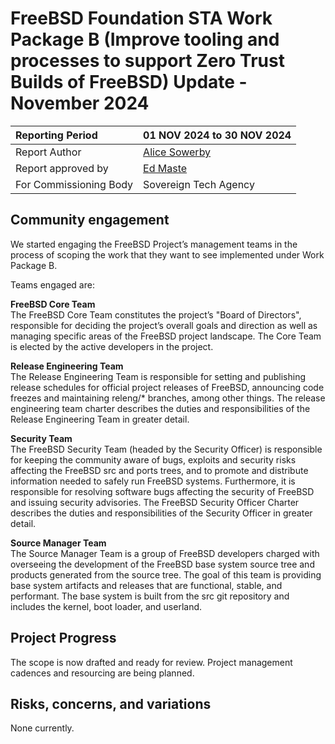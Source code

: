 # FreeBSD Foundation STA Work Package B (Improve tooling and processes to support Zero Trust Builds of FreeBSD) Update \- November 2024

| Reporting Period | 01 NOV 2024 to 30 NOV 2024 |
| :---- | :---- |
| Report Author | [Alice Sowerby](alice@freebsdfoundation.org) |
| Report approved by | [Ed Maste](emaste@freebsdfoundation.org) |
| For Commissioning Body | Sovereign Tech Agency |

## Community engagement

We started engaging the FreeBSD Project’s management teams in the process of scoping the work that they want to see implemented under Work Package B.

Teams engaged are: 

**FreeBSD Core Team**  
The FreeBSD Core Team constitutes the project’s "Board of Directors", responsible for deciding the project’s overall goals and direction as well as managing specific areas of the FreeBSD project landscape. The Core Team is elected by the active developers in the project.

**Release Engineering Team**  
The Release Engineering Team is responsible for setting and publishing release schedules for official project releases of FreeBSD, announcing code freezes and maintaining releng/\* branches, among other things. The release engineering team charter describes the duties and responsibilities of the Release Engineering Team in greater detail.

**Security Team**  
The FreeBSD Security Team (headed by the Security Officer) is responsible for keeping the community aware of bugs, exploits and security risks affecting the FreeBSD src and ports trees, and to promote and distribute information needed to safely run FreeBSD systems. Furthermore, it is responsible for resolving software bugs affecting the security of FreeBSD and issuing security advisories. The FreeBSD Security Officer Charter describes the duties and responsibilities of the Security Officer in greater detail.

**Source Manager Team**  
The Source Manager Team is a group of FreeBSD developers charged with overseeing the development of the FreeBSD base system source tree and products generated from the source tree. The goal of this team is providing base system artifacts and releases that are functional, stable, and performant. The base system is built from the src git repository and includes the kernel, boot loader, and userland.

## Project Progress

The scope is now drafted and ready for review. Project management cadences and resourcing are being planned.

## Risks, concerns, and variations

None currently.

